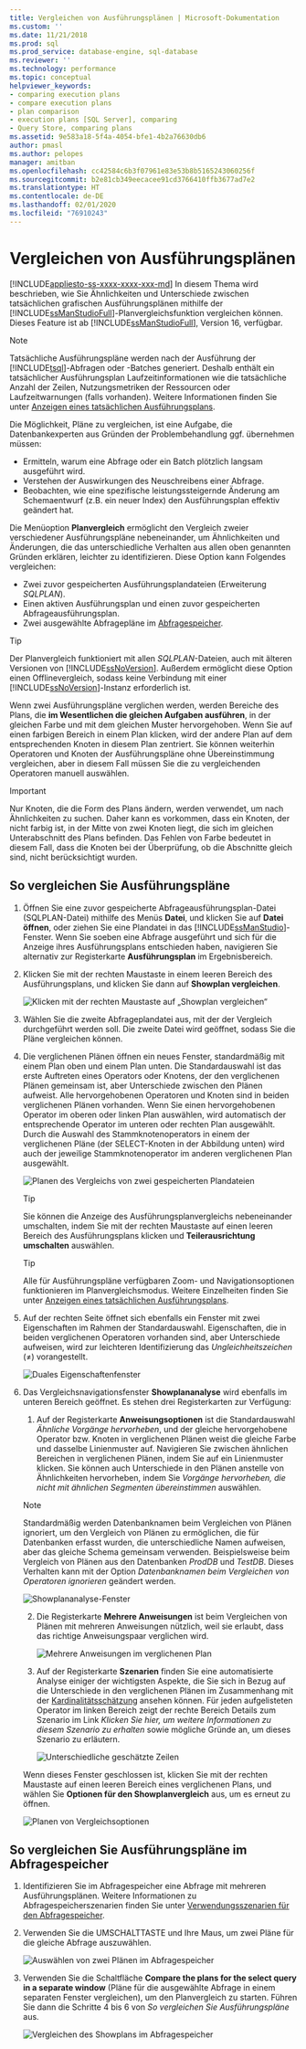 ```yaml
---
title: Vergleichen von Ausführungsplänen | Microsoft-Dokumentation
ms.custom: ''
ms.date: 11/21/2018
ms.prod: sql
ms.prod_service: database-engine, sql-database
ms.reviewer: ''
ms.technology: performance
ms.topic: conceptual
helpviewer_keywords:
- comparing execution plans
- compare execution plans
- plan comparison
- execution plans [SQL Server], comparing
- Query Store, comparing plans
ms.assetid: 9e583a18-5f4a-4054-bfe1-4b2a76630db6
author: pmasl
ms.author: pelopes
manager: amitban
ms.openlocfilehash: cc42584c6b3f07961e83e53b8b5165243060256f
ms.sourcegitcommit: b2e81cb349eecacee91cd3766410ffb3677ad7e2
ms.translationtype: HT
ms.contentlocale: de-DE
ms.lasthandoff: 02/01/2020
ms.locfileid: "76910243"
---
```

# <a name="compare-execution-plans"></a>Vergleichen von Ausführungsplänen
[!INCLUDE[appliesto-ss-xxxx-xxxx-xxx-md](../../includes/appliesto-ss-xxxx-xxxx-xxx-md.md)]
In diesem Thema wird beschrieben, wie Sie Ähnlichkeiten und Unterschiede zwischen tatsächlichen grafischen Ausführungsplänen mithilfe der [!INCLUDE[ssManStudioFull](../../includes/ssmanstudiofull-md.md)]-Planvergleichsfunktion vergleichen können. Dieses Feature ist ab [!INCLUDE[ssManStudioFull](../../includes/ssmanstudiofull-md.md)], Version 16, verfügbar.
  
> [!NOTE]
> Tatsächliche Ausführungspläne werden nach der Ausführung der [!INCLUDE[tsql](../../includes/tsql-md.md)]-Abfragen oder -Batches generiert. Deshalb enthält ein tatsächlicher Ausführungsplan Laufzeitinformationen wie die tatsächliche Anzahl der Zeilen, Nutzungsmetriken der Ressourcen oder Laufzeitwarnungen (falls vorhanden). Weitere Informationen finden Sie unter [Anzeigen eines tatsächlichen Ausführungsplans](../../relational-databases/performance/display-an-actual-execution-plan.md).
  
Die Möglichkeit, Pläne zu vergleichen, ist eine Aufgabe, die Datenbankexperten aus Gründen der Problembehandlung ggf. übernehmen müssen:
-   Ermitteln, warum eine Abfrage oder ein Batch plötzlich langsam ausgeführt wird.
-   Verstehen der Auswirkungen des Neuschreibens einer Abfrage.
-   Beobachten, wie eine spezifische leistungssteigernde Änderung am Schemaentwurf (z.B. ein neuer Index) den Ausführungsplan effektiv geändert hat.  
 
Die Menüoption **Planvergleich** ermöglicht den Vergleich zweier verschiedener Ausführungspläne nebeneinander, um Ähnlichkeiten und Änderungen, die das unterschiedliche Verhalten aus allen oben genannten Gründen erklären, leichter zu identifizieren. Diese Option kann Folgendes vergleichen:
- Zwei zuvor gespeicherten Ausführungsplandateien (Erweiterung *SQLPLAN*).
- Einen aktiven Ausführungsplan und einen zuvor gespeicherten Abfrageausführungsplan.
- Zwei ausgewählte Abfragepläne im [Abfragespeicher](../../relational-databases/performance/monitoring-performance-by-using-the-query-store.md).

> [!TIP]
> Der Planvergleich funktioniert mit allen *SQLPLAN*-Dateien, auch mit älteren Versionen von [!INCLUDE[ssNoVersion](../../includes/ssnoversion-md.md)]. Außerdem ermöglicht diese Option einen Offlinevergleich, sodass keine Verbindung mit einer [!INCLUDE[ssNoVersion](../../includes/ssnoversion-md.md)]-Instanz erforderlich ist. 

Wenn zwei Ausführungspläne verglichen werden, werden Bereiche des Plans, die **im Wesentlichen die gleichen Aufgaben ausführen**, in der gleichen Farbe und mit dem gleichen Muster hervorgehoben. Wenn Sie auf einen farbigen Bereich in einem Plan klicken, wird der andere Plan auf dem entsprechenden Knoten in diesem Plan zentriert. Sie können weiterhin Operatoren und Knoten der Ausführungspläne ohne Übereinstimmung vergleichen, aber in diesem Fall müssen Sie die zu vergleichenden Operatoren manuell auswählen.

> [!IMPORTANT]
> Nur Knoten, die die Form des Plans ändern, werden verwendet, um nach Ähnlichkeiten zu suchen. Daher kann es vorkommen, dass ein Knoten, der nicht farbig ist, in der Mitte von zwei Knoten liegt, die sich im gleichen Unterabschnitt des Plans befinden. Das Fehlen von Farbe bedeutet in diesem Fall, dass die Knoten bei der Überprüfung, ob die Abschnitte gleich sind, nicht berücksichtigt wurden.
  
## <a name="to-compare-execution-plans"></a>So vergleichen Sie Ausführungspläne
  
1.  Öffnen Sie eine zuvor gespeicherte Abfrageausführungsplan-Datei (SQLPLAN-Datei) mithilfe des Menüs **Datei**, und klicken Sie auf **Datei öffnen**, oder ziehen Sie eine Plandatei in das [!INCLUDE[ssManStudio](../../includes/ssManStudio-md.md)]-Fenster. Wenn Sie soeben eine Abfrage ausgeführt und sich für die Anzeige ihres Ausführungsplans entschieden haben, navigieren Sie alternativ zur Registerkarte **Ausführungsplan** im Ergebnisbereich. 

2.  Klicken Sie mit der rechten Maustaste in einem leeren Bereich des Ausführungsplans, und klicken Sie dann auf **Showplan vergleichen**. 

    ![Klicken mit der rechten Maustaste auf „Showplan vergleichen“](../../relational-databases/performance/media/plancomparisonmenuoption.png "Klicken mit der rechten Maustaste auf „Showplan vergleichen“")   

3.  Wählen Sie die zweite Abfrageplandatei aus, mit der der Vergleich durchgeführt werden soll. Die zweite Datei wird geöffnet, sodass Sie die Pläne vergleichen können.

4.  Die verglichenen Plänen öffnen ein neues Fenster, standardmäßig mit einem Plan oben und einem Plan unten. Die Standardauswahl ist das erste Auftreten eines Operators oder Knotens, der den verglichenen Plänen gemeinsam ist, aber Unterschiede zwischen den Plänen aufweist. Alle hervorgehobenen Operatoren und Knoten sind in beiden verglichenen Plänen vorhanden. Wenn Sie einen hervorgehobenen Operator im oberen oder linken Plan auswählen, wird automatisch der entsprechende Operator im unteren oder rechten Plan ausgewählt. Durch die Auswahl des Stammknotenoperators in einem der verglichenen Pläne (der SELECT-Knoten in der Abbildung unten) wird auch der jeweilige Stammknotenoperator im anderen verglichenen Plan ausgewählt.

    ![Planen des Vergleichs von zwei gespeicherten Plandateien](../../relational-databases/performance/media/plancomparison-plans.png "Planen des Vergleichs von zwei gespeicherten Plandateien")  

     > [!TIP]
     > Sie können die Anzeige des Ausführungsplanvergleichs nebeneinander umschalten, indem Sie mit der rechten Maustaste auf einen leeren Bereich des Ausführungsplans klicken und **Teilerausrichtung umschalten** auswählen.

     > [!TIP]
     > Alle für Ausführungspläne verfügbaren Zoom- und Navigationsoptionen funktionieren im Planvergleichsmodus. Weitere Einzelheiten finden Sie unter [Anzeigen eines tatsächlichen Ausführungsplans](../../relational-databases/performance/display-an-actual-execution-plan.md).

5.  Auf der rechten Seite öffnet sich ebenfalls ein Fenster mit zwei Eigenschaften im Rahmen der Standardauswahl. Eigenschaften, die in beiden verglichenen Operatoren vorhanden sind, aber Unterschiede aufweisen, wird zur leichteren Identifizierung das *Ungleichheitszeichen* (&ne;) vorangestellt.

    ![Duales Eigenschaftenfenster](../../relational-databases/performance/media/plancomparison-properties.png "Duales Eigenschaftenfenster")  

6.  Das Vergleichsnavigationsfenster **Showplananalyse** wird ebenfalls im unteren Bereich geöffnet. Es stehen drei Registerkarten zur Verfügung:

    1.  Auf der Registerkarte **Anweisungsoptionen** ist die Standardauswahl *Ähnliche Vorgänge hervorheben*, und der gleiche hervorgehobene Operator bzw. Knoten in verglichenen Plänen weist die gleiche Farbe und dasselbe Linienmuster auf. Navigieren Sie zwischen ähnlichen Bereichen in verglichenen Plänen, indem Sie auf ein Linienmuster klicken. Sie können auch Unterschiede in den Plänen anstelle von Ähnlichkeiten hervorheben, indem Sie *Vorgänge hervorheben, die nicht mit ähnlichen Segmenten übereinstimmen* auswählen. 
    
       > [!NOTE]
       > Standardmäßig werden Datenbanknamen beim Vergleichen von Plänen ignoriert, um den Vergleich von Plänen zu ermöglichen, die für Datenbanken erfasst wurden, die unterschiedliche Namen aufweisen, aber das gleiche Schema gemeinsam verwenden. Beispielsweise beim Vergleich von Plänen aus den Datenbanken *ProdDB* und *TestDB*. Dieses Verhalten kann mit der Option *Datenbanknamen beim Vergleichen von Operatoren ignorieren* geändert werden.

       ![Showplananalyse-Fenster](../../relational-databases/performance/media/plancomparison-analysis.png "Showplananalyse-Fenster") 

    2.  Die Registerkarte **Mehrere Anweisungen** ist beim Vergleichen von Plänen mit mehreren Anweisungen nützlich, weil sie erlaubt, dass das richtige Anweisungspaar verglichen wird.

        ![Mehrere Anweisungen im verglichenen Plan](../../relational-databases/performance/media/plancomparison-multiple.png "Mehrere Anweisungen im verglichenen Plan")  

    3.  Auf der Registerkarte **Szenarien** finden Sie eine automatisierte Analyse einiger der wichtigsten Aspekte, die Sie sich in Bezug auf die Unterschiede in den verglichenen Plänen im Zusammenhang mit der [Kardinalitätsschätzung](../../relational-databases/performance/cardinality-estimation-sql-server.md) ansehen können. Für jeden aufgelisteten Operator im linken Bereich zeigt der rechte Bereich Details zum Szenario im Link *Klicken Sie hier, um weitere Informationen zu diesem Szenario zu erhalten* sowie mögliche Gründe an, um dieses Szenario zu erläutern. 

        ![Unterschiedliche geschätzte Zeilen](../../relational-databases/performance/media/plancomparison-scenarios.png "Unterschiedliche geschätzte Zeilen")  

    Wenn dieses Fenster geschlossen ist, klicken Sie mit der rechten Maustaste auf einen leeren Bereich eines verglichenen Plans, und wählen Sie **Optionen für den Showplanvergleich** aus, um es erneut zu öffnen.

    ![Planen von Vergleichsoptionen](../../relational-databases/performance/media/plancomparison-options.png "Planen von Vergleichsoptionen")  

## <a name="to-compare-execution-plans-in-query-store"></a>So vergleichen Sie Ausführungspläne im Abfragespeicher

1.  Identifizieren Sie im Abfragespeicher eine Abfrage mit mehreren Ausführungsplänen. Weitere Informationen zu Abfragespeicherszenarien finden Sie unter [Verwendungsszenarien für den Abfragespeicher](../../relational-databases/performance/query-store-usage-scenarios.md#identify-and-tune-top-resource-consuming-queries).

2.  Verwenden Sie die UMSCHALTTASTE und Ihre Maus, um zwei Pläne für die gleiche Abfrage auszuwählen. 

    ![Auswählen von zwei Plänen im Abfragespeicher](../../relational-databases/performance/media/plancomparison-querystore.png "Auswählen von zwei Plänen im Abfragespeicher")   

3.  Verwenden Sie die Schaltfläche **Compare the plans for the select query in a separate window** (Pläne für die ausgewählte Abfrage in einem separaten Fenster vergleichen), um den Planvergleich zu starten. Führen Sie dann die Schritte 4 bis 6 von *So vergleichen Sie Ausführungspläne* aus. 

    ![Vergleichen des Showplans im Abfragespeicher](../../relational-databases/performance/media/plancomparison-querystoreoption.png "Vergleichen des Showplans im Abfragespeicher") 
